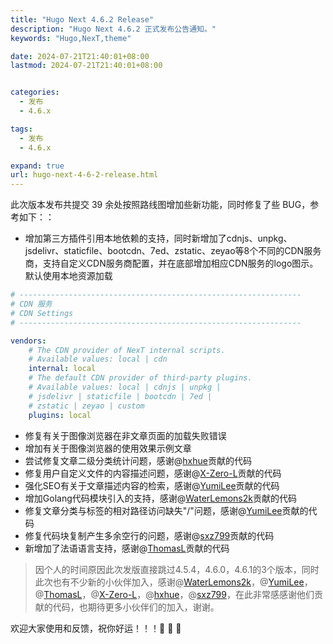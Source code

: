 ```yaml
---
title: "Hugo Next 4.6.2 Release"
description: "Hugo Next 4.6.2 正式发布公告通知。"
keywords: "Hugo,NexT,theme"

date: 2024-07-21T21:40:01+08:00
lastmod: 2024-07-21T21:40:01+08:00


categories:
  - 发布
  - 4.6.x

tags:
  - 发布
  - 4.6.x

expand: true
url: hugo-next-4-6-2-release.html
---
```


此次版本发布共提交 39 余处按照路线图增加些新功能，同时修复了些 BUG，参考如下：：

- 增加第三方插件引用本地依赖的支持，同时新增加了cdnjs、unpkg、jsdelivr、staticfile、bootcdn、7ed、zstatic、zeyao等8个不同的CDN服务商，支持自定义CDN服务商配置，并在底部增加相应CDN服务的logo图示。默认使用本地资源加载
```yaml
# ---------------------------------------------------------------
# CDN 服务
# CDN Settings
# ---------------------------------------------------------------

vendors:
    # The CDN provider of NexT internal scripts.
    # Available values: local | cdn
    internal: local
    # The default CDN provider of third-party plugins.
    # Available values: local | cdnjs | unpkg | 
    # jsdelivr | staticfile | bootcdn | 7ed |
    # zstatic | zeyao | custom
    plugins: local    
```
- 修复有关于图像浏览器在非文章页面的加载失败错误
- 增加有关于图像浏览器的使用效果示例文章
- 尝试修复文章二级分类统计问题，感谢@[hxhue](https://github.com/hxhue)贡献的代码
- 修复用户自定义文件的内容描述问题，感谢@[X-Zero-L](https://github.com/X-Zero-L)贡献的代码
- 强化SEO有关于文章描述内容的检索，感谢@[YumiLee](https://github.com/YumiLee)贡献的代码
- 增加Golang代码模块引入的支持，感谢@[WaterLemons2k](https://github.com/WaterLemons2k)贡献的代码
- 修复文章分类与标签的相对路径访问缺失"/"问题，感谢@[YumiLee](https://github.com/YumiLee)贡献的代码
- 修复代码块复制产生多余空行的问题，感谢@[sxz799](https://github.com/sxz799)贡献的代码
- 新增加了法语语言支持，感谢@[ThomasL](https://github.com/ThomasL)贡献的代码

 > 因个人的时间原因此次发版直接跳过4.5.4，4.6.0，4.6.1的3个版本，同时此次也有不少新的小伙伴加入，感谢@[WaterLemons2k](https://github.com/WaterLemons2k)，@[YumiLee](https://github.com/YumiLee)，@[ThomasL](https://github.com/ThomasL)，@[X-Zero-L](https://github.com/X-Zero-L)，@[hxhue](https://github.com/hxhue)，@[sxz799](https://github.com/sxz799)，在此非常感感谢他们贡献的代码，也期待更多小伙伴们的加入，谢谢。

欢迎大家使用和反馈，祝你好运！！！:tada: :tada: :tada:
